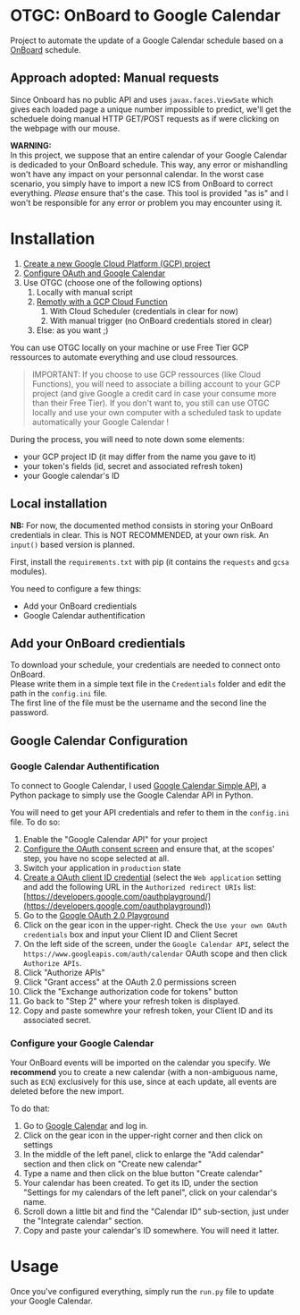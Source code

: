 # OTGC: OnBoard to Google Calendar

Project to automate the update of a Google Calendar schedule based on a [OnBoard](https://onboard.ec-nantes.fr) schedule.

## Approach adopted: Manual requests

Since Onboard has no public API and uses `javax.faces.ViewSate` which gives each loaded page a unique number impossible to predict, we'll get the scheduele doing manual HTTP GET/POST requests as if were clicking on the webpage with our mouse.

**WARNING:**  
In this project, we suppose that an entire calendar of your Google Calendar is dedicaded to your OnBoard schedule. This way, any error or mishandling won't have any impact on your personnal calendar. In the worst case scenario, you simply have to import a new ICS from OnBoard to correct everything.
*Please* ensure that's the case. This tool is provided "as is" and I won't be responsible for any error or problem you may encounter using it.

# Installation

1. [Create a new Google Cloud Platform (GCP) project](https://developers.google.com/workspace/guides/create-project)
2. [Configure OAuth and Google Calendar](#google-calendar-configuration)
3. Use OTGC (choose one of the following options)
   1. Locally with manual script
   2. [Remotly with a GCP Cloud Function](terraform/README.md)
      1. With Cloud Scheduler (credentials in clear for now)
      2. With manual trigger (no OnBoard credentials stored in clear)
   3. Else: as you want ;)

You can use OTGC locally on your machine or use Free Tier GCP ressources to automate everything and use cloud ressources.

> IMPORTANT: If you choose to use GCP ressources (like Cloud Functions), you will need to associate a billing account to your GCP project (and give Google a credit card in case your consume more than their Free Tier). If you don't want to, you still can use OTGC locally and use your own computer with a scheduled task to update automatically your Google Calendar !

During the process, you will need to note down some elements:

* your GCP project ID (it may differ from the name you gave to it)
* your token's fields (id, secret and associated refresh token)
* your Google calendar's ID

## Local installation

**NB:** For now, the documented method consists in storing your OnBoard credentials in clear. This is NOT RECOMMENDED, at your own risk. An `input()` based version is planned.

First, install the ``requirements.txt`` with pip (it contains the ``requests`` and ``gcsa`` modules).

You need to configure a few things:

* Add your OnBoard credientials
* Google Calendar authentification

## Add your OnBoard credientials

To download your schedule, your credentials are needed to connect onto OnBoard.  
Please write them in a simple text file in the ``Credentials`` folder and edit the path in the `config.ini` file.  
The first line of the file must be the username and the second line the password.

## Google Calendar Configuration

### Google Calendar Authentification

To connect to Google Calendar, I used [Google Calendar Simple API](https://github.com/kuzmoyev/google-calendar-simple-api), a Python package to simply use the Google Calendar API in Python.

You will need to get your API credentials and refer to them in the `config.ini` file. To do so:

1. Enable the "Google Calendar API" for your project
2. [Configure the OAuth consent screen](https://developers.google.com/workspace/guides/create-credentials#configure_the_oauth_consent_screen) and ensure that, at the scopes' step, you have no scope selected at all.
3. Switch your application in `production` state
4. [Create a OAuth client ID credential](https://developers.google.com/workspace/guides/create-credentials#create_a_oauth_client_id_credential) (select the `Web application` setting and add the following URL in the `Authorized redirect URIs` list: [https://developers.google.com/oauthplayground/](https://developers.google.com/oauthplayground))
5. Go to the [Google OAuth 2.0 Playground](https://developers.google.com/oauthplayground/)
6. Click on the gear icon in the upper-right. Check the `Use your own OAuth credentials` box and input your Client ID and Client Secret
7. On the left side of the screen, under the `Google Calendar API`, select the `https://www.googleapis.com/auth/calendar` OAuth scope and then click `Authorize APIs`.
8. Click "Authorize APIs"
9. Click "Grant access" at the OAuth 2.0 permissions screen
10. Click the "Exchange authorization code for tokens" button
11. Go back to "Step 2" where your refresh token is displayed.
12. Copy and paste somewhre your refresh token, your Client ID and its associated secret.

### Configure your Google Calendar

Your OnBoard events will be imported on the calendar you specify.
We **recommend** you to create a new calendar (with a non-ambiguous name, such as `ECN`) exclusively for this use, since at each update, all events are deleted before the new import.

To do that:

1. Go to [Google Calendar](https://calendar.google.com/calendar/) and log in.
2. Click on the gear icon in the upper-right corner and then click on settings
3. In the middle of the left panel, click to enlarge the "Add calendar" section and then click on "Create new calendar"
4. Type a name and then click on the blue button "Create calendar"
5. Your calendar has been created. To get its ID, under the section "Settings for my calendars of the left panel", click on your calendar's name.
6. Scroll down a little bit and find the "Calendar ID" sub-section, just under the "Integrate calendar" section.
7. Copy and paste your calendar's ID somewhere. You will need it latter.

# Usage

Once you've configured everything, simply run the `run.py` file to update your Google Calendar.

